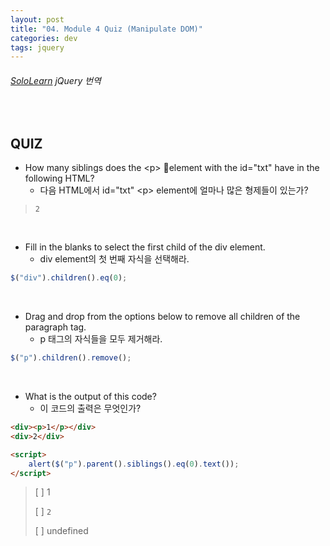 ```yaml
---
layout: post
title: "04. Module 4 Quiz (Manipulate DOM)"
categories: dev
tags: jquery
---
```


###### [SoloLearn](https://www.sololearn.com) jQuery 번역

<br>

## QUIZ

- How many siblings does the \<p> element with the id="txt" have in the following HTML?
  - 다음 HTML에서 id="txt" \<p> element에 얼마나 많은 형제들이 있는가?

> `2`

<br>

- Fill in the blanks to select the first child of the div element.
  - div element의 첫 번째 자식을 선택해라.

```js
$("div").children().eq(0);
```

<br>

- Drag and drop from the options below to remove all children of the paragraph tag.
  - p 태그의 자식들을 모두 제거해라.

```js
$("p").children().remove();
```

<br>

- What is the output of this code?
  - 이 코드의 출력은 무엇인가?

```html
<div><p>1</p></div>
<div>2</div>

<script>
	alert($("p").parent().siblings().eq(0).text());
</script>
```

> [ ] 1
>
> [ ] `2`
>
> [ ] undefined

<br>
